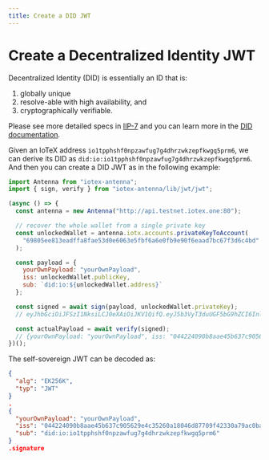 ```yaml
---
title: Create a DID JWT
---
```


# Create a Decentralized Identity JWT

Decentralized Identity (DID) is essentially an ID that is:

1. globally unique
1. resolve-able with high availability, and
1. cryptographically verifiable.

Please see more detailed specs in [IIP-7](https://github.com/iotexproject/iips/blob/master/iip-7.md) and you can learn more in the [DID documentation](/developer/did/overview).

Given an IoTeX address `io1tpphshf0npzawfug7g4dhrzwkzepfkwgq5prm6`, we can derive its DID as `did:io:io1tpphshf0npzawfug7g4dhrzwkzepfkwgq5prm6`. And then you can create a DID JWT as in the following example:

```js
import Antenna from "iotex-antenna";
import { sign, verify } from "iotex-antenna/lib/jwt/jwt";

(async () => {
  const antenna = new Antenna("http://api.testnet.iotex.one:80");

  // recover the whole wallet from a single private key
  const unlockedWallet = antenna.iotx.accounts.privateKeyToAccount(
    "69805ee813eadffa8fae53d0e6063e5fbf6a6e0fb9e90f6eaad7bc67f3d6c4bd"
  );

  const payload = {
    yourOwnPayload: "yourOwnPayload",
    iss: unlockedWallet.publicKey,
    sub: `did:io:${unlockedWallet.address}`
  };

  const signed = await sign(payload, unlockedWallet.privateKey);
  // eyJhbGciOiJFSzI1NksiLCJ0eXAiOiJKV1QifQ.eyJ5b3VyT3duUGF5bG9hZCI6InlvdXJPd25QYXlsb2FkIiwiaXNzIjoiMDQ0MjI0MDkwYjhhYWU0NWI2MzdjOTA1NjI5ZTRjMzUyNjBhMTgwNDZkODc3MDlmNDIzMzBhNzlhYzBiYWFmMzc4NWU2NjkxNWQyZjRmZjdiMzgwYTVkNDA5NGYyZWFhM2YyYjc4MDE2YjI3OTIwOWRhYmZhY2Q3NGYxMDI2Y2QwMiIsInN1YiI6ImRpZDppbzppbzF0cHBoc2hmMG5wemF3ZnVnN2c0ZGhyendremVwZmt3Z3E1cHJtNiJ9.FK3R09_C99kvTPb-f56cvXGjkl8wd8auHBJJ2iqljAopuZhk8cg2_Wji8Gi30Q19jonMoQTYpMVREFmxw3d_DQA

  const actualPayload = await verify(signed);
  // {yourOwnPayload: "yourOwnPayload", iss: "044224090b8aae45b637c905629e4c35260a18046d87709f42…380a5d4094f2eaa3f2b78016b279209dabfacd74f1026cd02", sub: "did:io:io1tpphshf0npzawfug7g4dhrzwkzepfkwgq5prm6"}
})();
```

The self-sovereign JWT can be decoded as:

```json
{
  "alg": "EK256K",
  "typ": "JWT"
}
.
{
  "yourOwnPayload": "yourOwnPayload",
  "iss": "044224090b8aae45b637c905629e4c35260a18046d87709f42330a79ac0baaf3785e66915d2f4ff7b380a5d4094f2eaa3f2b78016b279209dabfacd74f1026cd02",
  "sub": "did:io:io1tpphshf0npzawfug7g4dhrzwkzepfkwgq5prm6"
}
.signature
```
